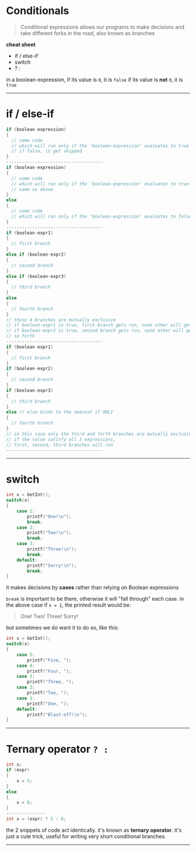 
# Conditionals
> Conditional expressions allows our programs to make decisions and take different forks in the road, also known as branches

**cheat sheet**
* if / else-if
* switch
* ? :

in a boolean-expression,
if its value is `0`, it is `false`
if its value is **not** `0`, it is `true`
___

# if / else-if
```C
if (boolean-expression)
{
  // some code
  // which will run only if the 'boolean-expression' evaluates to true
  // if false, it get skipped
}
-------------------------------------
if (boolean-expression)
{
  // some code
  // which will run only if the 'boolean-expression' evaluates to true
  // same as above
}
else
{
  // some code
  // which will run only if the 'boolean-expression' evaluates to false
}
-------------------------------------
if (boolean-expr1)
{
  // first branch
}
else if (boolean-expr2)
{
  // second branch
}
else if (boolean-expr3)
{
  // third branch
}
else
{
  // fourth branch
}
// those 4 branches are mutually exclusive
// if boolean-expr1 is true, first branch gets run, none other will get run
// if boolean-expr2 is true, second branch gets run, none other will get run
// so forth
-------------------------------------
if (boolean-expr1)
{
  // first branch
}
if (boolean-expr2)
{
  // second branch
}
if (boolean-expr3)
{
  // third branch
}
else // else binds to the nearest if ONLY
{
  // fourth branch
}
// in this case only the third and forth branches are mutually exclusive
// if the value satisfy all 3 expressions,
// first, second, third branches will run
-------------------------------------
```
___

# switch
```C
int x = GetInt();
switch(x)
{
    case 1:
	    printf("One!\n");
	    break;
	case 2:
	    printf("Two!\n");
	    break;
	case 3:
	    printf("Three!\n");
	    break;
	default:
	    printf("Sorry!\n");
	    break;
}
```
it makes decisions by **cases** rather than relying on Boolean expressions

`break` is important to be there, otherwise it will "fall through" each case.
in the above case if `x = 1`, the printed result would be:
> One!
> Two!
> Three!
> Sorry!

but sometimes we do want it to do so, like this:
```C
int x = GetInt();
switch(x)
{
	case 5:
		printf("Five, ");
	case 4:
		printf("Four, ");
	case 3:
		printf("Three, ");
	case 2:
		printf("Two, ");
	case 1:
		printf("One, ");
	default:
		printf("Blast-off!\n");
}
```
___

# Ternary operator `? :`
```C
int x;
if (expr)
{
    x = 5;
}
else
{
    x = 6;
}
---------------
int x = (expr) ? 5 : 6;
```
the 2 snippets of code act identically.
it's known as **ternary operator**. it's just a cute trick, useful for writing very short conditional branches.
___
